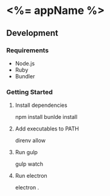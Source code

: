 # <%= appName %>

## Development

### Requirements

- Node.js
- Ruby
- Bundler

### Getting Started

1. Install dependencies

      npm install
      bunlde install

2. Add executables to PATH

      direnv allow

3. Run gulp

      gulp watch

4. Run electron

      electron .

